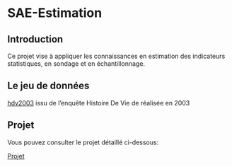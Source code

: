 # SAE-Estimation

## Introduction
Ce projet vise à appliquer les connaissances en estimation des indicateurs statistiques, en sondage et en échantillonnage.

## Le jeu de données

[hdv2003](hdv2003.csv) issu de l’enquête Histoire De Vie de réalisée en 2003
 
## Projet

Vous pouvez consulter le projet détaillé ci-dessous:

[Projet]([https://github.com/marktr11/SAE-Estimation/blob/main/SAE%20Estimation%20par%20%C3%A9chantillonnage.pdf](https://github.com/marktr11/SAE-Estimation/blob/main/SAE_Estimation.pdf))
